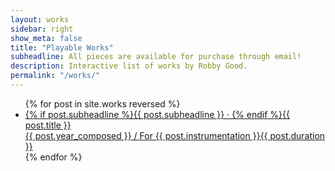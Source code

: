 ```yaml
---
layout: works
sidebar: right
show_meta: false
title: "Playable Works"
subheadline: All pieces are available for purchase through email!
description: Interactive list of works by Robby Good.
permalink: "/works/"
---
```


<ul class="side-nav">
    {% for post in site.works reversed %}
    <li><a href="{{ site.url }}{{ site.baseurl }}{{ post.url }}">{% if post.subheadline %}{{ post.subheadline }} &middot; {% endif %}<span class="works-list-titles">{{ post.title }}</span><br><span class="works-list-descriptions">{{ post.year_composed }} / For {{ post.instrumentation }}</span><span class="works-list-duration">{{ post.duration }}</span></a></li>
{% endfor %}
</ul>